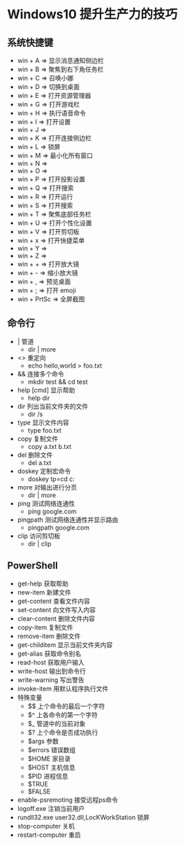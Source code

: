 # Windows10 提升生产力的技巧

## 系统快捷键

- win + A => 显示消息通知侧边栏
- win + B => 聚焦到右下角任务栏
- win + C => 召唤小娜
- win + D => 切换到桌面
- win + E => 打开资源管理器
- win + G => 打开游戏栏
- win + H => 执行语音命令
- win + I => 打开设置
- win + J =>
- win + K => 打开连接侧边栏
- win + L => 锁屏
- win + M => 最小化所有窗口
- win + N =>
- win + O =>
- win + P => 打开投影设置
- win + Q => 打开搜索
- win + R => 打开运行
- win + S => 打开搜索
- win + T => 聚焦底部任务栏
- win + U => 打开个性化设置
- win + V => 打开剪切板
- win + x => 打开快捷菜单
- win + Y =>
- win + Z =>
- win + + => 打开放大镜
- win + - => 缩小放大镜
- win + , => 预览桌面
- win + ; => 打开 emoji
- win + PrtSc => 全屏截图

## 命令行

- | 管道
  - dir | more
- <> 重定向
  - echo hello,world > foo.txt
- && 连接多个命令
  - mkdir test && cd test
- help \[cmd\] 显示帮助
  - help dir
- dir 列出当前文件夹的文件
  - dir /s
- type 显示文件内容
  - type foo.txt
- copy 复制文件
  - copy a.txt b.txt
- del 删除文件
  - del a.txt
- doskey 定制宏命令
  - doskey tp=cd c:
- more 对输出进行分页
  - dir | more
- ping 测试网络连通性
  - ping google.com
- pingpath 测试网络连通性并显示路由
  - pingpath google.com
- clip 访问剪切板
  - dir | clip

## PowerShell

- get-help 获取帮助
- new-item 新建文件
- get-content 查看文件内容
- set-content 向文件写入内容
- clear-content 删除文件内容
- copy-item 复制文件
- remove-item 删除文件
- get-childitem 显示当前文件夹内容
- get-alias 获取命令别名
- read-host 获取用户输入
- write-host 输出到命令行
- write-warning 写出警告
- invoke-item 用默认程序执行文件
- 特殊变量
  - \$\$ 上个命令的最后一个字符
  - $^ 上各命令的第一个字符
  - $_ 管道中的当前对象
  - $? 上个命令是否成功执行
  - $args 参数
  - $errors 错误数组
  - $HOME 家目录
  - $HOST 主机信息
  - $PID 进程信息
  - $TRUE 
  - $FALSE 
- enable-psremoting 接受远程ps命令
- logoff.exe 注销当前用户
- rundll32.exe user32.dll,LocKWorkStation 锁屏
- stop-computer 关机
- restart-computer 重启
